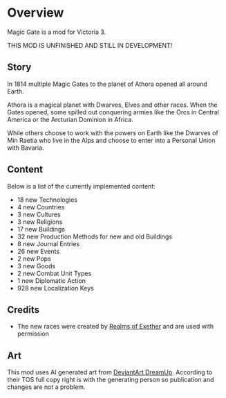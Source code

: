# Overview

Magic Gate is a mod for Victoria 3.

THIS MOD IS UNFINISHED AND STILL IN DEVELOPMENT!

## Story

In 1814 multiple Magic Gates to the planet of Athora opened all around Earth. 

Athora is a magical planet with Dwarves, Elves and other races.
When the Gates opened, some spilled out conquering armies like the Orcs in Central America or the Arcturian Dominion in Africa.

While others choose to work with the powers on Earth like the Dwarves of Min Raetia who live in the Alps and choose to enter into a Personal Union with Bavaria.

## Content
Below is a list of the currently implemented content:

[//]: # (CONTENT-START)

 - 18 new Technologies
 - 4 new Countries
 - 3 new Cultures
 - 3 new Religions
 - 17 new Buildings
 - 32 new Production Methods for new and old Buildings
 - 8 new Journal Entries
 - 26 new Events
 - 2 new Pops
 - 3 new Goods
 - 2 new Combat Unit Types
 - 1 new Diplomatic Action
 - 928 new Localization Keys

[//]: # (CONTENT-END)

## Credits

 - The new races were created by [Realms of Exether](https://steamcommunity.com/sharedfiles/filedetails/?id=3279217222) and are used with permission

## Art

This mod uses AI generated art from [DeviantArt DreamUp](https://www.deviantart.com/dreamup).
According to their TOS full copy right is with the generating person so publication and changes are not a problem.
